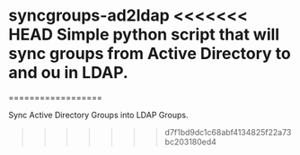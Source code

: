 syncgroups-ad2ldap
<<<<<<< HEAD
Simple python script that will sync groups from Active Directory to and ou in LDAP.
=======
==================

Sync Active Directory Groups into LDAP Groups. 
>>>>>>> d7f1bd9dc1c68abf4134825f22a73bc203180ed4
